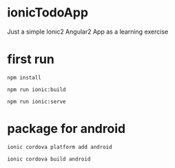 # ionicTodoApp
Just a simple Ionic2 Angular2 App as a learning exercise

# first run
`npm install`

`npm run ionic:build`

`npm run ionic:serve`

# package for android
`ionic cordova platform add android`

`ionic cordova build android`
